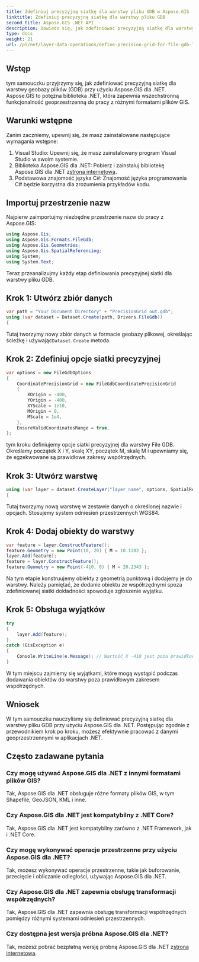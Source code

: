 ```yaml
---
title: Zdefiniuj precyzyjną siatkę dla warstwy pliku GDB w Aspose.GIS
linktitle: Zdefiniuj precyzyjną siatkę dla warstwy pliku GDB
second_title: Aspose.GIS .NET API
description: Dowiedz się, jak zdefiniować precyzyjną siatkę dla warstwy pliku GDB przy użyciu Aspose.GIS dla .NET. Postępuj zgodnie z naszym samouczkiem krok po kroku.
type: docs
weight: 21
url: /pl/net/layer-data-operations/define-precision-grid-for-file-gdb-layer/
---
```

## Wstęp
tym samouczku przyjrzymy się, jak zdefiniować precyzyjną siatkę dla warstwy geobazy plików (GDB) przy użyciu Aspose.GIS dla .NET. Aspose.GIS to potężna biblioteka .NET, która zapewnia wszechstronną funkcjonalność geoprzestrzenną do pracy z różnymi formatami plików GIS.
## Warunki wstępne
Zanim zaczniemy, upewnij się, że masz zainstalowane następujące wymagania wstępne:
1. Visual Studio: Upewnij się, że masz zainstalowany program Visual Studio w swoim systemie.
2.  Biblioteka Aspose.GIS dla .NET: Pobierz i zainstaluj bibliotekę Aspose.GIS dla .NET z[strona internetowa](https://releases.aspose.com/gis/net/).
3. Podstawowa znajomość języka C#: Znajomość języka programowania C# będzie korzystna dla zrozumienia przykładów kodu.
## Importuj przestrzenie nazw
Najpierw zaimportujmy niezbędne przestrzenie nazw do pracy z Aspose.GIS:
```csharp
using Aspose.Gis;
using Aspose.Gis.Formats.FileGdb;
using Aspose.Gis.Geometries;
using Aspose.Gis.SpatialReferencing;
using System;
using System.Text;
```
Teraz przeanalizujmy każdy etap definiowania precyzyjnej siatki dla warstwy pliku GDB.
## Krok 1: Utwórz zbiór danych
```csharp
var path = "Your Document Directory" + "PrecisionGrid_out.gdb";
using (var dataset = Dataset.Create(path, Drivers.FileGdb))
{
```
 Tutaj tworzymy nowy zbiór danych w formacie geobazy plikowej, określając ścieżkę i używając`Dataset.Create` metoda.
## Krok 2: Zdefiniuj opcje siatki precyzyjnej
```csharp
var options = new FileGdbOptions
{
    CoordinatePrecisionGrid = new FileGdbCoordinatePrecisionGrid
    {
        XOrigin = -400,
        YOrigin = -400,
        XYScale = 1e10,
        MOrigin = 0,
        MScale = 1e4,
    },
    EnsureValidCoordinatesRange = true,
};
```
tym kroku definiujemy opcje siatki precyzyjnej dla warstwy File GDB. Określamy początek X i Y, skalę XY, początek M, skalę M i upewniamy się, że egzekwowane są prawidłowe zakresy współrzędnych.
## Krok 3: Utwórz warstwę
```csharp
using (var layer = dataset.CreateLayer("layer_name", options, SpatialReferenceSystem.Wgs84))
{
```
Tutaj tworzymy nową warstwę w zestawie danych o określonej nazwie i opcjach. Stosujemy system odniesień przestrzennych WGS84.
## Krok 4: Dodaj obiekty do warstwy
```csharp
var feature = layer.ConstructFeature();
feature.Geometry = new Point(10, 20) { M = 10.1282 };
layer.Add(feature);
feature = layer.ConstructFeature();
feature.Geometry = new Point(-410, 0) { M = 20.2343 };
```
Na tym etapie konstruujemy obiekty z geometrią punktową i dodajemy je do warstwy. Należy pamiętać, że dodanie obiektu ze współrzędnymi spoza zdefiniowanej siatki dokładności spowoduje zgłoszenie wyjątku.
## Krok 5: Obsługa wyjątków
```csharp
try
{
    layer.Add(feature);
}
catch (GisException e)
{
    Console.WriteLine(e.Message); // Wartość X -410 jest poza prawidłowym zakresem.
}
```
W tym miejscu zajmiemy się wyjątkami, które mogą wystąpić podczas dodawania obiektów do warstwy poza prawidłowym zakresem współrzędnych.
## Wniosek
W tym samouczku nauczyliśmy się definiować precyzyjną siatkę dla warstwy pliku GDB przy użyciu Aspose.GIS dla .NET. Postępując zgodnie z przewodnikiem krok po kroku, możesz efektywnie pracować z danymi geoprzestrzennymi w aplikacjach .NET.
## Często zadawane pytania
### Czy mogę używać Aspose.GIS dla .NET z innymi formatami plików GIS?
Tak, Aspose.GIS dla .NET obsługuje różne formaty plików GIS, w tym Shapefile, GeoJSON, KML i inne.
### Czy Aspose.GIS dla .NET jest kompatybilny z .NET Core?
Tak, Aspose.GIS dla .NET jest kompatybilny zarówno z .NET Framework, jak i .NET Core.
### Czy mogę wykonywać operacje przestrzenne przy użyciu Aspose.GIS dla .NET?
Tak, możesz wykonywać operacje przestrzenne, takie jak buforowanie, przecięcie i obliczanie odległości, używając Aspose.GIS dla .NET.
### Czy Aspose.GIS dla .NET zapewnia obsługę transformacji współrzędnych?
Tak, Aspose.GIS dla .NET zapewnia obsługę transformacji współrzędnych pomiędzy różnymi systemami odniesień przestrzennych.
### Czy dostępna jest wersja próbna Aspose.GIS dla .NET?
Tak, możesz pobrać bezpłatną wersję próbną Aspose.GIS dla .NET z[strona internetowa](https://releases.aspose.com/gis/net/).